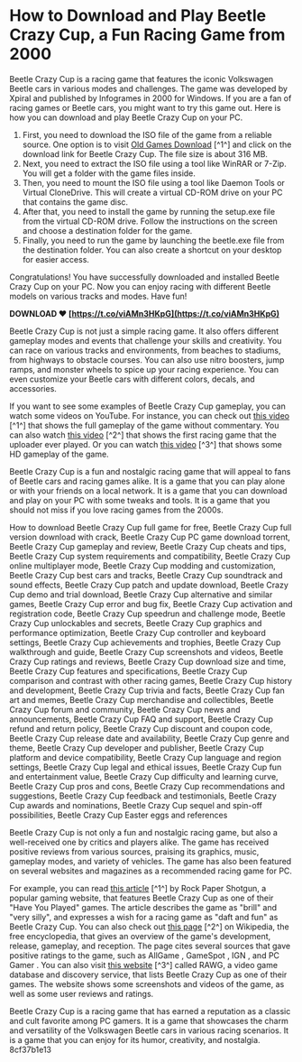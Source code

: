 
 
# How to Download and Play Beetle Crazy Cup, a Fun Racing Game from 2000
 
Beetle Crazy Cup is a racing game that features the iconic Volkswagen Beetle cars in various modes and challenges. The game was developed by Xpiral and published by Infogrames in 2000 for Windows. If you are a fan of racing games or Beetle cars, you might want to try this game out. Here is how you can download and play Beetle Crazy Cup on your PC.
 
1. First, you need to download the ISO file of the game from a reliable source. One option is to visit [Old Games Download](https://oldgamesdownload.com/beetle-crazy-cup/) [^1^] and click on the download link for Beetle Crazy Cup. The file size is about 316 MB.
2. Next, you need to extract the ISO file using a tool like WinRAR or 7-Zip. You will get a folder with the game files inside.
3. Then, you need to mount the ISO file using a tool like Daemon Tools or Virtual CloneDrive. This will create a virtual CD-ROM drive on your PC that contains the game disc.
4. After that, you need to install the game by running the setup.exe file from the virtual CD-ROM drive. Follow the instructions on the screen and choose a destination folder for the game.
5. Finally, you need to run the game by launching the beetle.exe file from the destination folder. You can also create a shortcut on your desktop for easier access.

Congratulations! You have successfully downloaded and installed Beetle Crazy Cup on your PC. Now you can enjoy racing with different Beetle models on various tracks and modes. Have fun!
 
**DOWNLOAD ❤ [https://t.co/viAMn3HKpG](https://t.co/viAMn3HKpG)**


  
Beetle Crazy Cup is not just a simple racing game. It also offers different gameplay modes and events that challenge your skills and creativity. You can race on various tracks and environments, from beaches to stadiums, from highways to obstacle courses. You can also use nitro boosters, jump ramps, and monster wheels to spice up your racing experience. You can even customize your Beetle cars with different colors, decals, and accessories.
 
If you want to see some examples of Beetle Crazy Cup gameplay, you can watch some videos on YouTube. For instance, you can check out [this video](https://www.youtube.com/watch?v=xsL3shSyn4A) [^1^] that shows the full gameplay of the game without commentary. You can also watch [this video](https://www.youtube.com/watch?v=7d10xfuMJsI) [^2^] that shows the first racing game that the uploader ever played. Or you can watch [this video](https://www.youtube.com/watch?v=uYEDq0GWlGc) [^3^] that shows some HD gameplay of the game.
 
Beetle Crazy Cup is a fun and nostalgic racing game that will appeal to fans of Beetle cars and racing games alike. It is a game that you can play alone or with your friends on a local network. It is a game that you can download and play on your PC with some tweaks and tools. It is a game that you should not miss if you love racing games from the 2000s.
 
How to download Beetle Crazy Cup full game for free,  Beetle Crazy Cup full version download with crack,  Beetle Crazy Cup PC game download torrent,  Beetle Crazy Cup gameplay and review,  Beetle Crazy Cup cheats and tips,  Beetle Crazy Cup system requirements and compatibility,  Beetle Crazy Cup online multiplayer mode,  Beetle Crazy Cup modding and customization,  Beetle Crazy Cup best cars and tracks,  Beetle Crazy Cup soundtrack and sound effects,  Beetle Crazy Cup patch and update download,  Beetle Crazy Cup demo and trial download,  Beetle Crazy Cup alternative and similar games,  Beetle Crazy Cup error and bug fix,  Beetle Crazy Cup activation and registration code,  Beetle Crazy Cup speedrun and challenge mode,  Beetle Crazy Cup unlockables and secrets,  Beetle Crazy Cup graphics and performance optimization,  Beetle Crazy Cup controller and keyboard settings,  Beetle Crazy Cup achievements and trophies,  Beetle Crazy Cup walkthrough and guide,  Beetle Crazy Cup screenshots and videos,  Beetle Crazy Cup ratings and reviews,  Beetle Crazy Cup download size and time,  Beetle Crazy Cup features and specifications,  Beetle Crazy Cup comparison and contrast with other racing games,  Beetle Crazy Cup history and development,  Beetle Crazy Cup trivia and facts,  Beetle Crazy Cup fan art and memes,  Beetle Crazy Cup merchandise and collectibles,  Beetle Crazy Cup forum and community,  Beetle Crazy Cup news and announcements,  Beetle Crazy Cup FAQ and support,  Beetle Crazy Cup refund and return policy,  Beetle Crazy Cup discount and coupon code,  Beetle Crazy Cup release date and availability,  Beetle Crazy Cup genre and theme,  Beetle Crazy Cup developer and publisher,  Beetle Crazy Cup platform and device compatibility,  Beetle Crazy Cup language and region settings,  Beetle Crazy Cup legal and ethical issues,  Beetle Crazy Cup fun and entertainment value,  Beetle Crazy Cup difficulty and learning curve,  Beetle Crazy Cup pros and cons,  Beetle Crazy Cup recommendations and suggestions,  Beetle Crazy Cup feedback and testimonials,  Beetle Crazy Cup awards and nominations,  Beetle Crazy Cup sequel and spin-off possibilities,  Beetle Crazy Cup Easter eggs and references
  
Beetle Crazy Cup is not only a fun and nostalgic racing game, but also a well-received one by critics and players alike. The game has received positive reviews from various sources, praising its graphics, music, gameplay modes, and variety of vehicles. The game has also been featured on several websites and magazines as a recommended racing game for PC.
 
For example, you can read [this article](https://www.rockpapershotgun.com/have-you-played-beetle-crazy-cup) [^1^] by Rock Paper Shotgun, a popular gaming website, that features Beetle Crazy Cup as one of their \"Have You Played\" games. The article describes the game as \"brill\" and \"very silly\", and expresses a wish for a racing game as \"daft and fun\" as Beetle Crazy Cup. You can also check out [this page](https://en.wikipedia.org/wiki/Beetle_Crazy_Cup) [^2^] on Wikipedia, the free encyclopedia, that gives an overview of the game's development, release, gameplay, and reception. The page cites several sources that gave positive ratings to the game, such as AllGame , GameSpot , IGN , and PC Gamer . You can also visit [this website](https://rawg.io/games/beetle-crazy-cup) [^3^] called RAWG, a video game database and discovery service, that lists Beetle Crazy Cup as one of their games. The website shows some screenshots and videos of the game, as well as some user reviews and ratings.
 
Beetle Crazy Cup is a racing game that has earned a reputation as a classic and cult favorite among PC gamers. It is a game that showcases the charm and versatility of the Volkswagen Beetle cars in various racing scenarios. It is a game that you can enjoy for its humor, creativity, and nostalgia.
 8cf37b1e13
 
